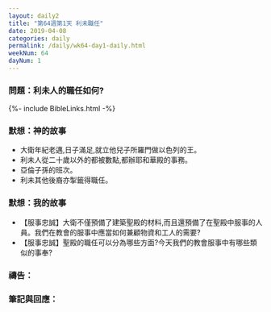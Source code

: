 ```yaml
---
layout: daily2
title: "第64週第1天 利未職任"
date: 2019-04-08
categories: daily
permalink: /daily/wk64-day1-daily.html
weekNum: 64
dayNum: 1
---
```


### 問題：利未人的職任如何?
 
{%- include BibleLinks.html -%}

### 默想：神的故事
+ 大衛年紀老邁,日子滿足,就立他兒子所羅門做以色列的王。
+ 利未人從二十歲以外的都被數點,都辦耶和華殿的事務。
+ 亞倫子孫的班次。
+ 利未其他後裔亦掣籤得職任。

### 默想：我的故事
+ 【服事忠誠】大衛不僅預備了建築聖殿的材料,而且還預備了在聖殿中服事的人員。我們在教會的服事中應當如何兼顧物資和工人的需要?
+ 【服事忠誠】聖殿的職任可以分為哪些方面?今天我們的教會服事中有哪些類似的事奉?

### 禱告：

### 筆記與回應：
